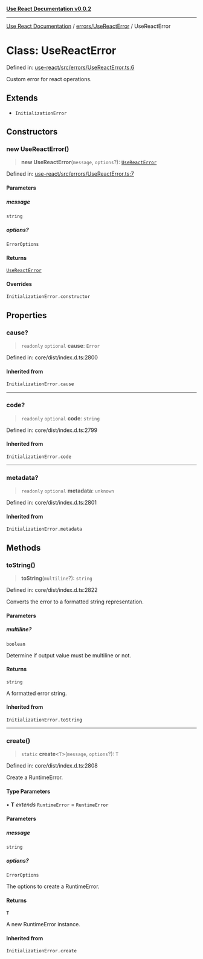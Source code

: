 [**Use React Documentation v0.0.2**](../../../README.md)

***

[Use React Documentation](../../../modules.md) / [errors/UseReactError](../README.md) / UseReactError

# Class: UseReactError

Defined in: [use-react/src/errors/UseReactError.ts:6](https://github.com/stonemjs/use-react/blob/48b0fa89405b138aef5b9a5bc1a85e12108c1404/src/errors/UseReactError.ts#L6)

Custom error for react operations.

## Extends

- `InitializationError`

## Constructors

### new UseReactError()

> **new UseReactError**(`message`, `options`?): [`UseReactError`](UseReactError.md)

Defined in: [use-react/src/errors/UseReactError.ts:7](https://github.com/stonemjs/use-react/blob/48b0fa89405b138aef5b9a5bc1a85e12108c1404/src/errors/UseReactError.ts#L7)

#### Parameters

##### message

`string`

##### options?

`ErrorOptions`

#### Returns

[`UseReactError`](UseReactError.md)

#### Overrides

`InitializationError.constructor`

## Properties

### cause?

> `readonly` `optional` **cause**: `Error`

Defined in: core/dist/index.d.ts:2800

#### Inherited from

`InitializationError.cause`

***

### code?

> `readonly` `optional` **code**: `string`

Defined in: core/dist/index.d.ts:2799

#### Inherited from

`InitializationError.code`

***

### metadata?

> `readonly` `optional` **metadata**: `unknown`

Defined in: core/dist/index.d.ts:2801

#### Inherited from

`InitializationError.metadata`

## Methods

### toString()

> **toString**(`multiline`?): `string`

Defined in: core/dist/index.d.ts:2822

Converts the error to a formatted string representation.

#### Parameters

##### multiline?

`boolean`

Determine if output value must be multiline or not.

#### Returns

`string`

A formatted error string.

#### Inherited from

`InitializationError.toString`

***

### create()

> `static` **create**\<`T`\>(`message`, `options`?): `T`

Defined in: core/dist/index.d.ts:2808

Create a RuntimeError.

#### Type Parameters

• **T** *extends* `RuntimeError` = `RuntimeError`

#### Parameters

##### message

`string`

##### options?

`ErrorOptions`

The options to create a RuntimeError.

#### Returns

`T`

A new RuntimeError instance.

#### Inherited from

`InitializationError.create`
